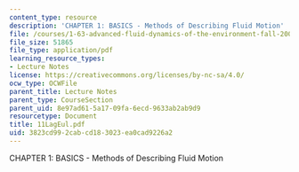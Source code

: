```yaml
---
content_type: resource
description: 'CHAPTER 1: BASICS - Methods of Describing Fluid Motion'
file: /courses/1-63-advanced-fluid-dynamics-of-the-environment-fall-2002/3823cd992cabcd183023ea0cad9226a2_11LagEul.pdf
file_size: 51865
file_type: application/pdf
learning_resource_types:
- Lecture Notes
license: https://creativecommons.org/licenses/by-nc-sa/4.0/
ocw_type: OCWFile
parent_title: Lecture Notes
parent_type: CourseSection
parent_uid: 8e97ad61-5a17-09fa-6ecd-9633ab2ab9d9
resourcetype: Document
title: 11LagEul.pdf
uid: 3823cd99-2cab-cd18-3023-ea0cad9226a2
---
```

CHAPTER 1: BASICS - Methods of Describing Fluid Motion